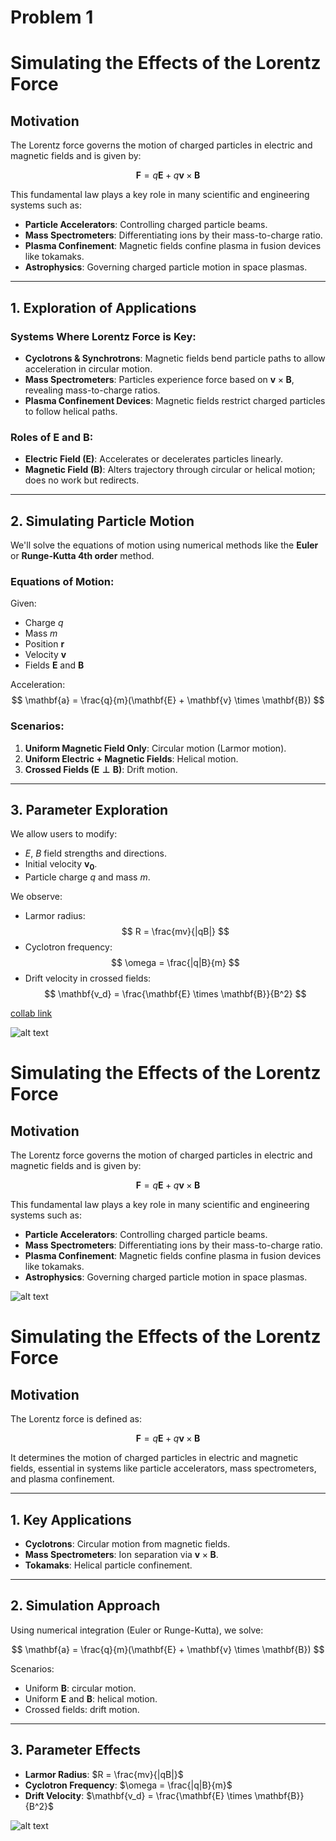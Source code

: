 # Problem 1

# Simulating the Effects of the Lorentz Force

## Motivation
The Lorentz force governs the motion of charged particles in electric and magnetic fields and is given by:

$$
\mathbf{F} = q\mathbf{E} + q\mathbf{v} \times \mathbf{B}
$$

This fundamental law plays a key role in many scientific and engineering systems such as:
- **Particle Accelerators**: Controlling charged particle beams.
- **Mass Spectrometers**: Differentiating ions by their mass-to-charge ratio.
- **Plasma Confinement**: Magnetic fields confine plasma in fusion devices like tokamaks.
- **Astrophysics**: Governing charged particle motion in space plasmas.

---

## 1. Exploration of Applications

### Systems Where Lorentz Force is Key:
- **Cyclotrons & Synchrotrons**: Magnetic fields bend particle paths to allow acceleration in circular motion.
- **Mass Spectrometers**: Particles experience force based on $\mathbf{v} \times \mathbf{B}$, revealing mass-to-charge ratios.
- **Plasma Confinement Devices**: Magnetic fields restrict charged particles to follow helical paths.

### Roles of $\mathbf{E}$ and $\mathbf{B}$:
- **Electric Field ($\mathbf{E}$)**: Accelerates or decelerates particles linearly.
- **Magnetic Field ($\mathbf{B}$)**: Alters trajectory through circular or helical motion; does no work but redirects.

---

## 2. Simulating Particle Motion

We'll solve the equations of motion using numerical methods like the **Euler** or **Runge-Kutta 4th order** method.

### Equations of Motion:
Given:
- Charge $q$
- Mass $m$
- Position $\mathbf{r}$
- Velocity $\mathbf{v}$
- Fields $\mathbf{E}$ and $\mathbf{B}$

Acceleration:
$$
\mathbf{a} = \frac{q}{m}(\mathbf{E} + \mathbf{v} \times \mathbf{B})
$$

### Scenarios:
1. **Uniform Magnetic Field Only**: Circular motion (Larmor motion).
2. **Uniform Electric + Magnetic Fields**: Helical motion.
3. **Crossed Fields ($\mathbf{E} \perp \mathbf{B}$)**: Drift motion.

---

## 3. Parameter Exploration

We allow users to modify:
- $E$, $B$ field strengths and directions.
- Initial velocity $\mathbf{v_0}$.
- Particle charge $q$ and mass $m$.

We observe:
- Larmor radius:
$$
R = \frac{mv}{|qB|}
$$
- Cyclotron frequency:
$$
\omega = \frac{|q|B}{m}
$$
- Drift velocity in crossed fields:
$$
\mathbf{v_d} = \frac{\mathbf{E} \times \mathbf{B}}{B^2}
$$

[collab link](https://colab.research.google.com/drive/1r45nz584tcUKeJidLn8081UvAaX9KRKI)
 
![alt text](image_2025-05-15_141311505.png)

# Simulating the Effects of the Lorentz Force

## Motivation
The Lorentz force governs the motion of charged particles in electric and magnetic fields and is given by:

$$
\mathbf{F} = q\mathbf{E} + q\mathbf{v} \times \mathbf{B}
$$

This fundamental law plays a key role in many scientific and engineering systems such as:
- **Particle Accelerators**: Controlling charged particle beams.
- **Mass Spectrometers**: Differentiating ions by their mass-to-charge ratio.
- **Plasma Confinement**: Magnetic fields confine plasma in fusion devices like tokamaks.
- **Astrophysics**: Governing charged particle motion in space plasmas.

![alt text](image-4.png)

# Simulating the Effects of the Lorentz Force

## Motivation
The Lorentz force is defined as:

$$
\mathbf{F} = q\mathbf{E} + q\mathbf{v} \times \mathbf{B}
$$

It determines the motion of charged particles in electric and magnetic fields, essential in systems like particle accelerators, mass spectrometers, and plasma confinement.

---

## 1. Key Applications
- **Cyclotrons**: Circular motion from magnetic fields.
- **Mass Spectrometers**: Ion separation via $\mathbf{v} \times \mathbf{B}$.
- **Tokamaks**: Helical particle confinement.

---

## 2. Simulation Approach
Using numerical integration (Euler or Runge-Kutta), we solve:

$$
\mathbf{a} = \frac{q}{m}(\mathbf{E} + \mathbf{v} \times \mathbf{B})
$$

Scenarios:
- Uniform $\mathbf{B}$: circular motion.
- Uniform $\mathbf{E}$ and $\mathbf{B}$: helical motion.
- Crossed fields: drift motion.

---

## 3. Parameter Effects
- **Larmor Radius**: $R = \frac{mv}{|qB|}$
- **Cyclotron Frequency**: $\omega = \frac{|q|B}{m}$
- **Drift Velocity**: $\mathbf{v_d} = \frac{\mathbf{E} \times \mathbf{B}}{B^2}$

![alt text](image-6.png)